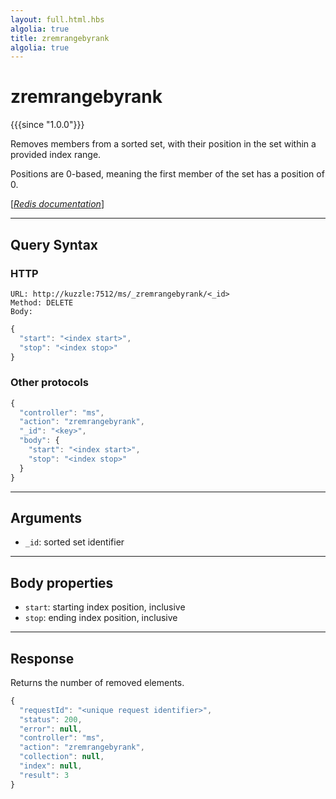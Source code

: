 ```yaml
---
layout: full.html.hbs
algolia: true
title: zremrangebyrank
algolia: true
---
```


# zremrangebyrank

{{{since "1.0.0"}}}

Removes members from a sorted set, with their position in the set within a provided index range.

Positions are 0-based, meaning the first member of the set has a position of 0.

[[_Redis documentation_]](https://redis.io/commands/zremrangebyrank)

---

## Query Syntax

### HTTP

```http
URL: http://kuzzle:7512/ms/_zremrangebyrank/<_id>
Method: DELETE  
Body:
```

```js
{
  "start": "<index start>",
  "stop": "<index stop>"
}
```

### Other protocols

```js
{
  "controller": "ms",
  "action": "zremrangebyrank",
  "_id": "<key>",
  "body": {
    "start": "<index start>",
    "stop": "<index stop>"
  }
}
```

---

## Arguments

* `_id`: sorted set identifier

---

## Body properties

* `start`: starting index position, inclusive
* `stop`: ending index position, inclusive

---

## Response

Returns the number of removed elements.

```javascript
{
  "requestId": "<unique request identifier>",
  "status": 200,
  "error": null,
  "controller": "ms",
  "action": "zremrangebyrank",
  "collection": null,
  "index": null,
  "result": 3
}
```

